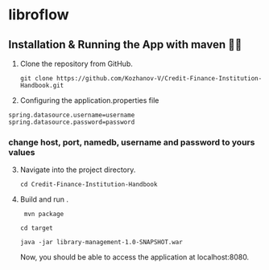 # libroflow
## Installation & Running the App with maven 🏃‍♂️
1. Clone the repository from GitHub.
   ```
   git clone https://github.com/Kozhanov-V/Credit-Finance-Institution-Handbook.git
   ```
2. Configuring the application.properties file
``` spring.datasource.url=jdbc:postgresql://host:port/namedb
spring.datasource.username=username
spring.datasource.password=password 
```
### change host, port, namedb, username and password to yours values
3. Navigate into the project directory.
   ```
   cd Credit-Finance-Institution-Handbook
   ```
4. Build and run .
   ```
	mvn package
   ```
	 ```
	 cd target
	 ```
	 ```
	 java -jar library-management-1.0-SNAPSHOT.war
	 ```
   Now, you should be able to access the application at localhost:8080.